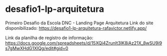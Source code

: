 # desafio1-lp-arquitetura
Primeiro Desafio da Escola DNC - Landing Page Arquitetura
Link do site disponibilizado: https://desafio1-lp-arquitetura-rafavictor.netlify.app/

Link da planilha de registro de informação: https://docs.google.com/spreadsheets/d/15XQi4Zrunlt3IK8iAz21X_8wSU9i9s7gMwXHdG1XlQg/edit#gid=0
